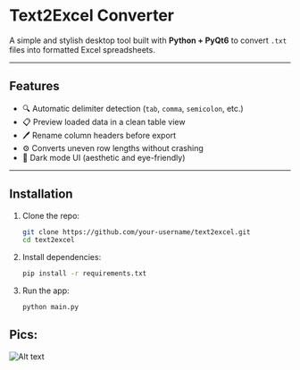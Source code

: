 # Text2Excel Converter 

A simple and stylish desktop tool built with **Python + PyQt6** to convert `.txt` files into formatted Excel spreadsheets.

---

## Features

- 🔍 Automatic delimiter detection (`tab`, `comma`, `semicolon`, etc.)
- 📋 Preview loaded data in a clean table view
- 🖊 Rename column headers before export
- ⚙ Converts uneven row lengths without crashing
- 🌙 Dark mode UI (aesthetic and eye-friendly)

---

## Installation

1. Clone the repo:
   ```bash
   git clone https://github.com/your-username/text2excel.git
   cd text2excel

2. Install dependencies:
    ```bash
   pip install -r requirements.txt

3. Run the app:
    ```bash
    python main.py

## Pics:

![Alt text](img/image.jpg)
